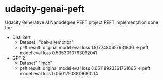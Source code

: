 # udacity-genai-peft
Udacity Generative AI Nanodegree PEFT project
PEFT implementation done for:
- DistilBert
    - Dataset : "dair-ai/emotion"
    - peft result: original model eval loss 1.8177480697631836 => peft model eval loss 0.5353090763092041
- GPT-2
    - Dataset" "imdb"
    - peft result: original model eval loss 0.05118923261761665 => peft model eval loss 0.05017903819680214


